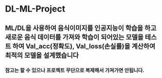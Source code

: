 # DL-ML-Project
## ML/DL을 사용하여 음식이미지를 인공지능이 학습을 하고 새로운 음식 데이터를 가져와 학습이 되어있는 모델을 테스트 하여 Val_acc(정확도), Val_loss(손실률)을 계산하여 최적의 모델을 설계했습니다
### 참고는 할 수 있으나 프로젝트 무단으로 복제해서 가져가면 안됩니다.
